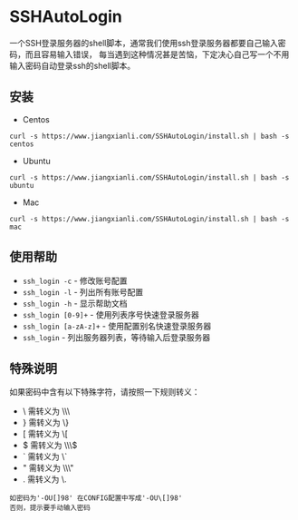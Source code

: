 # SSHAutoLogin
一个SSH登录服务器的shell脚本，通常我们使用ssh登录服务器都要自己输入密码，而且容易输入错误，
每当遇到这种情况甚是苦恼，下定决心自己写一个不用输入密码自动登录ssh的shell脚本。

## 安装
- Centos
```shell
curl -s https://www.jiangxianli.com/SSHAutoLogin/install.sh | bash -s centos
```
- Ubuntu
```shell
curl -s https://www.jiangxianli.com/SSHAutoLogin/install.sh | bash -s ubuntu
```
- Mac
```shell
curl -s https://www.jiangxianli.com/SSHAutoLogin/install.sh | bash -s mac
```
## 使用帮助
- `ssh_login -c` - 修改账号配置
- `ssh_login -l` - 列出所有账号配置
- `ssh_login -h` - 显示帮助文档
- `ssh_login [0-9]+` - 使用列表序号快速登录服务器
- `ssh_login [a-zA-z]+` - 使用配置别名快速登录服务器
- `ssh_login` - 列出服务器列表，等待输入后登录服务器

## 特殊说明
如果密码中含有以下特殊字符，请按照一下规则转义：
- \ 需转义为 \\\\\
- } 需转义为 \\}
- [ 需转义为 \\[
- $ 需转义为 \\\\\\$
- \` 需转义为 \\`
- " 需转义为 \\\\\\"
- . 需转义为 \\.

```
如密码为'-OU[]98' 在CONFIG配置中写成'-OU\[]98'
否则，提示要手动输入密码
```
